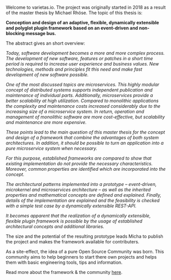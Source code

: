 Welcome to varietas.io. The project was originally started in 2018 as a result of the master thesis by Michael Rhöse. The topic of this thesis is:

**Conception and design of an adaptive, flexible, dynamically extensible and polyglot plugin framework based on an event-driven and non-blocking message bus.**

The abstract gives an short overview:

*Today, software development becomes a more and more complex process. The development of new software, features or patches in a short time period is required to increase user experience and business values. New technologies, methods and principles fit this need and make fast development of new software possible.*

*One of the most discussed topics are microservices. This highly modular concept of distributed systems supports independent publication and maintenance of individual parts. Additionally, microservices provide a better scalability at high utilization. Compared to monolithic applications the complexity and maintenance costs increased considerably due to the increasing size of a microservice system. In return, operation and management of monolithic software are more cost-effective, but scalability and maintenance are more expensive.*

*These points lead to the main question of this master thesis for the concept and design of a framework that combine the advantages of both system architectures. In addition, it should be possible to turn an application into a pure microservice system when necessary.*

*For this purpose, established frameworks are compared to show that existing implementation do not provide the necessary characteristics. Moreover, common properties are identified which are incorporated into the concept.*

*The architectural patterns implemented into a prototype – event-driven, microkernel and microservices architecture – as well as the inherited properties and mathematical concepts are defined and explained. Finally, details of the implementation are explained and the feasibility is checked with a simple test case by a dynamically extensible REST-API.*

*It becomes apparent that the realization of a dynamically extensible, flexible plugin framework is possible by the usage of established architectural concepts and additional libraries.*

The size and the potential of the resulting prototype leads Micha to publish the project and makes the framework available for contributers.

As a site-effect, the idea of a pure Open Source Community was born. This community aims to help beginners to start there own projects and helps them with basic engineering tools, tips and information.

Read more about the framework & the community [here](https://varietas.io/page/about).